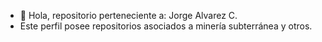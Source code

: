 - 👋 Hola, repositorio perteneciente a: Jorge Alvarez C.
- Este perfil posee repositorios asociados a minería subterránea y otros.

<!---
jeac1771/jeac1771 is a ✨ special ✨ repository because its `README.md` (this file) appears on your GitHub profile.
You can click the Preview link to take a look at your changes.
--->
